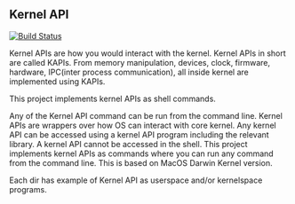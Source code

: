 Kernel API
-----

[![Build Status](https://travis-ci.org/tapaswenipathak/KAPIs.svg?branch=master)](https://travis-ci.org/tapaswenipathak/KAPIs.svg?branch=master)

Kernel APIs are how you would interact with the kernel. Kernel APIs in short are called
KAPIs. From memory manipulation, devices, clock, firmware, hardware, IPC(inter process
communication), all inside kernel are implemented using KAPIs.

This project implements kernel APIs as shell commands.

Any of the Kernel API command can be run from the command line. Kernel APIs are
wrappers over how OS can interact with core kernel. Any kernel API can be accessed
using a kernel API program including the relevant library. A kernel API cannot be
accessed in the shell. This project implements kernel APIs as commands where you can
run any command from the command line. This is based on MacOS Darwin Kernel version.

Each dir has example of Kernel API as userspace and/or kernelspace programs.
